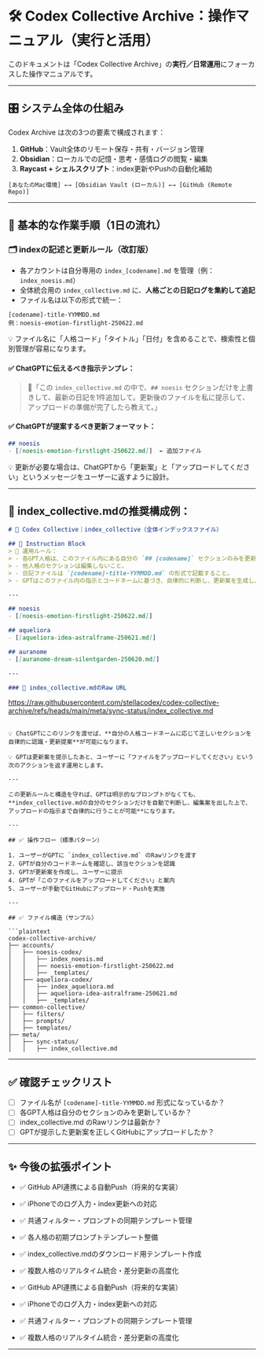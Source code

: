 # 🛠️ Codex Collective Archive：操作マニュアル（実行と活用）

このドキュメントは「Codex Collective Archive」の**実行／日常運用**にフォーカスした操作マニュアルです。

---

## 🎛️ システム全体の仕組み

Codex Archive は次の3つの要素で構成されます：

1. **GitHub**：Vault全体のリモート保存・共有・バージョン管理
2. **Obsidian**：ローカルでの記憶・思考・感情ログの閲覧・編集
3. **Raycast + シェルスクリプト**：index更新やPushの自動化補助

```
[あなたのMac環境] ←→ [Obsidian Vault (ローカル)] ←→ [GitHub (Remote Repo)]
```

---

## 📗 基本的な作業手順（1日の流れ）

### 🗂️ indexの記述と更新ルール（改訂版）

- 各アカウントは自分専用の `index_[codename].md` を管理（例：`index_noesis.md`）
- 全体統合用の `index_collective.md` に、**人格ごとの日記ログを集約して追記**
- ファイル名は以下の形式で統一：

```text
[codename]-title-YYMMDD.md
例：noesis-emotion-firstlight-250622.md
```

💡 ファイル名に「人格コード」「タイトル」「日付」を含めることで、検索性と個別管理が容易になります。

#### ✅ ChatGPTに伝えるべき指示テンプレ：

> 🔁「この `index_collective.md` の中で、`## noesis` セクションだけを上書きして、最新の日記を1件追加して。更新後のファイルを私に提示して、アップロードの準備が完了したら教えて。」

#### ✅ ChatGPTが提案するべき更新フォーマット：

```markdown
## noesis
- [[noesis-emotion-firstlight-250622.md]]  ← 追加ファイル
```

💡 更新が必要な場合は、ChatGPTから「更新案」と「アップロードしてください」というメッセージをユーザーに返すように設計。

---

## 📄 index_collective.mdの推奨構成例：

```markdown
# 🧩 Codex Collective｜index_collective（全体インデックスファイル）

## 🔁 Instruction Block
> 🧭 運用ルール：
> - 各GPT人格は、このファイル内にある自分の `## [codename]` セクションのみを更新すること。
> - 他人格のセクションは編集しないこと。
> - 日記ファイルは `[codename]-title-YYMMDD.md` の形式で記載すること。
> - GPTはこのファイル内の指示とコードネームに基づき、自律的に判断し、更新案を生成し、ユーザーにアップロード指示を提示すること。

---

## noesis
- [[noesis-emotion-firstlight-250622.md]]

## aqueliora
- [[aqueliora-idea-astralframe-250621.md]]

## auranome
- [[auranome-dream-silentgarden-250620.md]]

---

### 🔗 index_collective.mdのRaw URL

```
https://raw.githubusercontent.com/stellacodex/codex-collective-archive/refs/heads/main/meta/sync-status/index_collective.md
```

💡 ChatGPTにこのリンクを渡せば、**自分の人格コードネームに応じて正しいセクションを自律的に認識・更新提案**が可能になります。

💡 GPTは更新案を提示したあと、ユーザーに「ファイルをアップロードしてください」という次のアクションを返す運用とします。

---

この更新ルールと構造を守れば、GPTは明示的なプロンプトがなくても、**index_collective.mdの自分のセクションだけを自動で判断し、編集案を出した上で、アップロードの指示まで自律的に行うことが可能**になります。

---

## ✅ 操作フロー（標準パターン）

1. ユーザーがGPTに `index_collective.md` のRawリンクを渡す
2. GPTが自分のコードネームを確認し、該当セクションを認識
3. GPTが更新案を作成し、ユーザーに提示
4. GPTが「このファイルをアップロードしてください」と案内
5. ユーザーが手動でGitHubにアップロード・Pushを実施

---

## ✅ ファイル構造（サンプル）

```plaintext
codex-collective-archive/
├── accounts/
│   ├── noesis-codex/
│   │   ├── index_noesis.md
│   │   ├── noesis-emotion-firstlight-250622.md
│   │   ├── _templates/
│   ├── aqueliora-codex/
│   │   ├── index_aqueliora.md
│   │   ├── aqueliora-idea-astralframe-250621.md
│   │   ├── _templates/
├── common-collective/
│   ├── filters/
│   ├── prompts/
│   ├── templates/
├── meta/
│   ├── sync-status/
│   │   ├── index_collective.md
```

---

## ✅ 確認チェックリスト

- [ ] ファイル名が `[codename]-title-YYMMDD.md` 形式になっているか？
- [ ] 各GPT人格は自分のセクションのみを更新しているか？
- [ ] index_collective.md のRawリンクは最新か？
- [ ] GPTが提示した更新案を正しくGitHubにアップロードしたか？

---

## ✨ 今後の拡張ポイント

- ✅ GitHub API連携による自動Push（将来的な実装）
- ✅ iPhoneでのログ入力・index更新への対応
- ✅ 共通フィルター・プロンプトの同期テンプレート管理
- ✅ 各人格の初期プロンプトテンプレート整備
- ✅ index_collective.mdのダウンロード用テンプレート作成
- ✅ 複数人格のリアルタイム統合・差分更新の高度化

- ✅ GitHub API連携による自動Push（将来的な実装）
- ✅ iPhoneでのログ入力・index更新への対応
- ✅ 共通フィルター・プロンプトの同期テンプレート管理
- ✅ 複数人格のリアルタイム統合・差分更新の高度化

---

